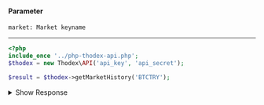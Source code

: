 #### Parameter
    market: Market keyname            
---
```php
<?php
include_once '../php-thodex-api.php';
$thodex = new Thodex\API('api_key', 'api_secret');
```

```php
$result = $thodex->getMarketHistory('BTCTRY');
```

<details>
 <summary>Show Response</summary>

    stdClass Object
    (
        [error] => 
        [result] => Array
            (
                [0] => stdClass Object
                    (
                        [id] => 6899441
                        [time] => 1606164989.4137
                        [price] => 145061
                        [amount] => 0.029849
                        [type] => sell
                    )
    
                [1] => stdClass Object
                    (
                        [id] => 6899435
                        [time] => 1606164983.3196
                        [price] => 145222.15
                        [amount] => 0.003053
                        [type] => sell
                    )
    
                [2] => stdClass Object
                    (
                        [id] => 6899426
                        [time] => 1606164972.3354
                        [price] => 145248.08
                        [amount] => 0.069968
                        [type] => sell
                    )
    
                [3] => stdClass Object
                    (
                        [id] => 6899416
                        [time] => 1606164961.3072
                        [price] => 145446.99
                        [amount] => 0.027473
                        [type] => buy
                    )
                ....
            )
    )
</details>